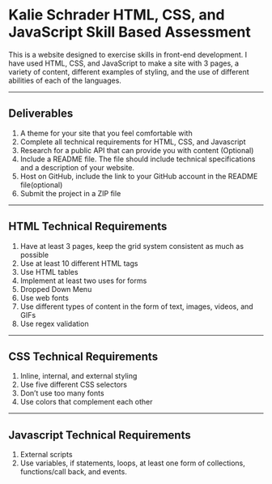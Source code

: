 Kalie Schrader HTML, CSS, and JavaScript Skill Based Assessment
===

This is a website designed to exercise skills in front-end development. I have used HTML, 
CSS, and JavaScript to make a site with 3 pages, a variety of content, different examples
of styling, and the use of different abilities of each of the languages. 
***
Deliverables
--
1. A theme for your site that you feel comfortable with
2. Complete all technical requirements for HTML, CSS, and Javascript
3. Research for a public API that can provide you with content (Optional)
4. Include a README file. The file should include technical specifications and a description of your website.
5. Host on GitHub,  include the link to your GitHub account in the README file(optional)
6. Submit the project in a ZIP file
***
HTML Technical Requirements
--
1. Have at least 3 pages, keep the grid system consistent as much as possible
2. Use at least 10 different HTML tags
3. Use HTML tables
4. Implement at least two uses for forms
5. Dropped Down Menu 
6. Use web fonts
7. Use different types of content in the form of text, images, videos, and GIFs
8. Use regex validation
***
CSS Technical Requirements
--
1. Inline, internal, and external styling
2. Use five different CSS selectors
3. Don’t use too many fonts
4. Use colors that complement each other
***
Javascript Technical Requirements
--
1. External scripts
2. Use variables, if statements, loops, at least one form of collections, functions/call back, and events.